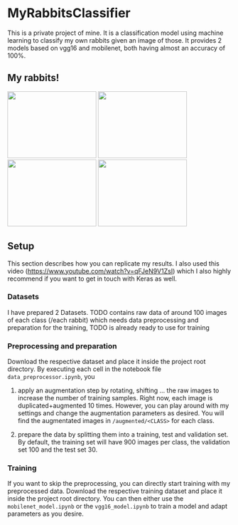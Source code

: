 # MyRabbitsClassifier

This is a private project of mine. It is a classification model using machine learning to classify my own rabbits given an image of those. 
It provides 2 models based on vgg16 and mobilenet, both having almost an accuracy of 100%.

## My rabbits!
<img src="https://user-images.githubusercontent.com/81776044/144905043-f42664dd-72c5-4714-ae68-1c28754ac5fa.jpg" width="200" height="150" /> <img src="https://user-images.githubusercontent.com/81776044/144903724-cfc24a34-c99c-40b7-824f-411424036e9e.jpg" width="200" height="150" /> <img src="https://user-images.githubusercontent.com/81776044/144903834-f2c2cb28-0e00-4161-9c9a-dfef5bb69f16.jpg" width="200" height="150" /> <img src="https://user-images.githubusercontent.com/81776044/144904102-cdca359f-cd41-4dd5-95aa-a6f74e3025d8.jpg" width="200" height="150" />

## Setup
This section describes how you can replicate my results. I also used this video (https://www.youtube.com/watch?v=qFJeN9V1ZsI) which I also highly recommend if you want to get in touch with Keras as well.
### Datasets
I have prepared 2 Datasets. TODO contains raw data of around 100 images of each class (/each rabbit) which needs data preprocessing and preparation for the training,
TODO is already ready to use for training

### Preprocessing and preparation
Download the respective dataset and place it inside the project root directory. By executing each cell in the notebook file `data_preprocessor.ipynb`, you
1. apply an augmentation step by rotating, shifting ... the raw images to increase the number of training samples. Right now, each image is duplicated+augmented 10 times. However,
you can play around with my settings and change the augmentation parameters as desired. You will find the augmentated images in `/augmented/<CLASS>` for each class.

2. prepare the data by splitting them into a training, test and validation set. By default, the training set will have 900 images per class, the validation set 100 and the test set 30.

### Training
If you want to skip the preprocessing, you can directly start training with my preprocessed data.
Download the respective training dataset and place it inside the project root directory. You can then either use the `mobilenet_model.ipynb` or the `vgg16_model.ipynb` to train a model and adapt parameters as you desire.

